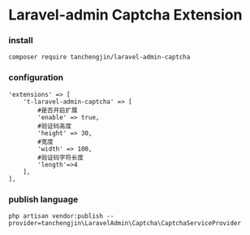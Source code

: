 Laravel-admin Captcha Extension
======

### install
````
composer require tanchengjin/laravel-admin-captcha
````

### configuration
````
'extensions' => [
    't-laravel-admin-captcha' => [
        #是否开启扩展
        'enable' => true,
        #验证码高度
        'height' => 30,
        #宽度
        'width' => 100,
        #验证码字符长度
        'length'=>4
    ],
],
````

### publish language
````
php artisan vendor:publish --provider=tanchengjin\LaravelAdmin\Captcha\CaptchaServiceProvider
````

